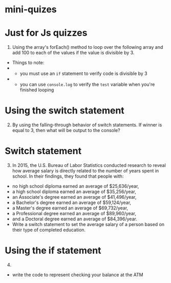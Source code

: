 # mini-quizes
# Just for Js quizzes 
1. Using the array's forEach() method to loop over the following array and add 100 to each of the values if the value is divisible by 3.
* Things to note:
 * - you must use an `if` statement to verify code is divisible by 3
 * - you can use `console.log` to verify the `test` variable when you're finished looping

# Using the switch statement
2. By using the falling-through behavior of switch statements. If winner is equal to 3, then what will be output to the console?

# Switch statement 
3. In 2015, the U.S. Bureau of Labor Statistics conducted research to reveal how average salary is directly related to the number of years spent in school. In their findings, they found that people with:

* no high school diploma earned an average of $25,636/year,
* a high school diploma earned an average of $35,256/year,
* an Associate's degree earned an average of $41,496/year,
* a Bachelor's degree earned an average of $59,124/year,
* a Master's degree earned an average of $69,732/year,
* a Professional degree earned an average of $89,960/year,
* and a Doctoral degree earned an average of $84,396/year.
* Write a switch statement to set the average salary of a person based on their type of completed education.

# Using the if statement
4.
* write the code to represent checking your balance at the ATM
